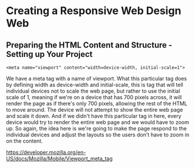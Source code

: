 # Creating a Responsive Web Design Web


## Preparing the HTML Content and Structure - Setting up Your Project

`<meta name="viewport" content="width=device-width, initial-scale=1">`

We have a meta tag with a name of viewport. What this particular tag does by defining width as device-width
and initial-scale, this is tag that will tell individual devices not to scale the web page, but rather to use
the initial scale of 1, meaning if we're on a device that has 700 pixels across, it will render the page as
if there's only 700 pixels, allowing the rest of the HTML to move around. The device will not attempt to show
the entire web page and scale it down. And if we didn't have this particular tag in here, every device would
try to render the entire web page and we would have to zoom up. So again, the idea here is we're going
to make the page respond to the individual devices and adjust the layouts so the users don't have
to zoom in on the content.

https://developer.mozilla.org/en-US/docs/Mozilla/Mobile/Viewport_meta_tag
